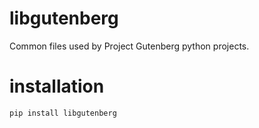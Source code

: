 # libgutenberg
Common files used by Project Gutenberg python projects.

# installation

`pip install libgutenberg`
